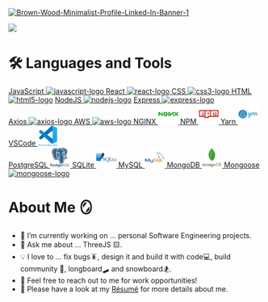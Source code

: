<a href="https://ibb.co/qpMrJWg"><img src="https://i.ibb.co/7KJ1kRp/Brown-Wood-Minimalist-Profile-Linked-In-Banner-1.png" alt="Brown-Wood-Minimalist-Profile-Linked-In-Banner-1" border="0"></a>

![](https://komarev.com/ghpvc/?username=maximumjpeg&color=red)

# :hammer_and_wrench: Languages and Tools
<p align="left">
<a href="https://developer.mozilla.org/en-US/docs/Web/JavaScript" target="_blank"> JavaScript <img src="https://camo.githubusercontent.com/9496882abd182958bcea4238ab44f7eb8928d7a4144c150f18f6c55ceb9b4490/68747470733a2f2f6564656e742e6769746875622e696f2f537570657254696e7949636f6e732f696d616765732f7376672f6a6176617363726970742e737667" alt="javascript-logo" width="40" height="40"/> </a>
<a href="https://reactjs.org/" target="_blank"> React <img src="https://camo.githubusercontent.com/98ce3f27aec475c03ad0441a7d4092f6b956814c7adc7f0049689dccedb82f1d/68747470733a2f2f6564656e742e6769746875622e696f2f537570657254696e7949636f6e732f696d616765732f7376672f72656163742e737667" alt="react-logo" width="40" height="40"/> </a>
<a href="https://developer.mozilla.org/en-US/docs/Web/CSS" target="_blank"> CSS <img src="https://upload.wikimedia.org/wikipedia/commons/d/d5/CSS3_logo_and_wordmark.svg" alt="css3-logo" width="40" height="40"/> </a>
<a href="https://developer.mozilla.org/en-US/docs/Web/HTML"> HTML <img src="https://upload.wikimedia.org/wikipedia/commons/6/61/HTML5_logo_and_wordmark.svg" alt="html5-logo" width="40" height="40"/></a>
<a href="https://nodejs.org/en/about/"> NodeJS <img src="https://upload.wikimedia.org/wikipedia/commons/d/d9/Node.js_logo.svg" alt="nodejs-logo" width="60" height="40"/></a>  
<a href="https://expressjs.com/" target="_blank"> Express <img src="https://iconape.com/wp-content/files/ep/370863/svg/370863.svg" alt="express-logo" width="60" height="40"/> </a><br/>
<a href="https://axios-http.com/" target="_blank"> Axios <img src="https://upload.wikimedia.org/wikipedia/commons/d/d1/Axios_%28computer_library%29_logo.svg" alt="axios-logo" width="60" height="30"/> </a>
<a href="https://aws.amazon.com/" target="_blank"> AWS <img src="https://upload.wikimedia.org/wikipedia/commons/9/93/Amazon_Web_Services_Logo.svg" alt="aws-logo" width="40" height="40"/> </a>
<a href="https://www.nginx.com/" target="_blank"> NGINX <img src="https://github.com/devicons/devicon/blob/master/icons/nginx/nginx-original.svg" alt="NGINX-logo" width="40" height="40"/> </a>  
<a href="https://www.npmjs.com/" target="_blank"> NPM <img src="https://github.com/devicons/devicon/blob/master/icons/npm/npm-original-wordmark.svg" alt="npm-logo" width="40" height="40"/> </a>
<a href="https://yarnpkg.com/" target="_blank"> Yarn <img src="https://github.com/devicons/devicon/blob/master/icons/yarn/yarn-original-wordmark.svg" alt="yarn-logo" width="40" height="40"/> </a>
<a href="https://code.visualstudio.com/" target="_blank"> VSCode <img src="https://github.com/devicons/devicon/blob/master/icons/vscode/vscode-original-wordmark.svg" alt="vs-code-logo" width="40" height="40"/> </a><br/>
<a href="https://www.postgresql.org/" target="_blank"> PostgreSQL <img src="https://github.com/devicons/devicon/blob/master/icons/postgresql/postgresql-original-wordmark.svg" alt="postgreSQL-logo" width="40" height="40"/> </a>
<a href="https://www.sqlite.org/index.html" target="_blank"> SQLite <img src="https://github.com/devicons/devicon/blob/master/icons/sqlite/sqlite-original-wordmark.svg" alt="sqlite-logo" width="40" height="40"/> </a>
<a href="https://www.mysql.com/" target="_blank"> MySQL <img src="https://github.com/devicons/devicon/blob/master/icons/mysql/mysql-original-wordmark.svg" alt="mySQL-logo" width="40" height="40"/> </a>
<a href="https://www.mongodb.com/" target="_blank"> MongoDB <img src="https://github.com/devicons/devicon/blob/master/icons/mongodb/mongodb-original-wordmark.svg" alt="mongodb-logo" width="40" height="40"/> </a>
<a href="https://mongoosejs.com/docs/queries.html" target="_blank"> Mongoose <img src="https://avatars.githubusercontent.com/u/7552965?s=200&v=4" alt="mongoose-logo" width="40" height="40"/> </a>

<!--
<a href="" target="_blank"> Technology <img src="" alt="" width="40" height="40"/> </a>
<a href="" target="_blank"> Technology <img src="" alt="" width="40" height="40"/> </a>
<a href="" target="_blank"> Technology <img src="" alt="" width="40" height="40"/> </a>
<a href="" target="_blank"> Technology <img src="" alt="" width="40" height="40"/> </a>
</p>
-->

# About Me 🪞

- 🔭 I’m currently working on ... personal Software Engineering projects.
- 💬 Ask me about ... ThreeJS 🟨.
- 💡  I love to ... fix bugs🪳, design it and build it with code💻, build community 🧱, longboard🛹 and snowboard🏂.
- 💬  Feel free to reach out to me for work opportunities!
- 🧩 Please have a look at my [Résumé](https://docs.google.com/document/d/130GmIfoSlNrXLfDUqZg4flTKDosYzRDJDVbWPKhUrpU/edit?usp=sharing) for more details about me.

 




<!--
**maximumjpeg/maximumjpeg** is a ✨ _special_ ✨ repository because its `README.md` (this file) appears on your GitHub profile.
-->
